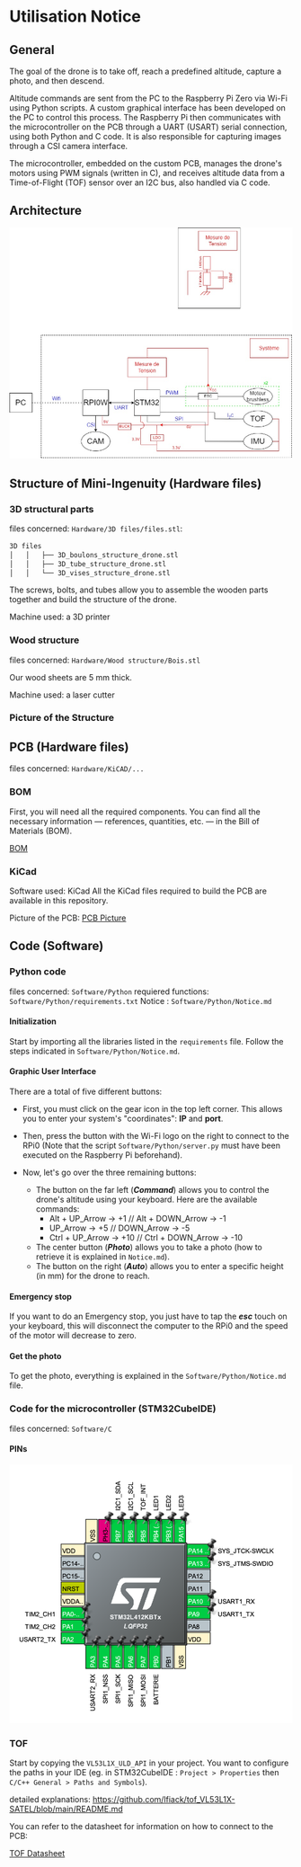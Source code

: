 # Utilisation Notice

## General 

The goal of the drone is to take off, reach a predefined altitude, capture a photo, and then descend.

Altitude commands are sent from the PC to the Raspberry Pi Zero via Wi-Fi using Python scripts. A custom graphical interface has been developed on the PC to control this process. The Raspberry Pi then communicates with the microcontroller on the PCB through a UART (USART) serial connection, using both Python and C code. It is also responsible for capturing images through a CSI camera interface.

The microcontroller, embedded on the custom PCB, manages the drone's motors using PWM signals (written in C), and receives altitude data from a Time-of-Flight (TOF) sensor over an I2C bus, also handled via C code.

## Architecture 

![Mini Ingenuity Drone architecture](Hardware/Architecture/Architecture%20Schematic%20V4.jpg)

## Structure of Mini-Ingenuity (Hardware files)

### 3D structural parts 
 
files concerned: `Hardware/3D files/files.stl`:
``````
3D files
│   │   ├── 3D_boulons_structure_drone.stl
│   │   ├── 3D_tube_structure_drone.stl
│   │   └── 3D_vises_structure_drone.stl
``````
The screws, bolts, and tubes allow you to assemble the wooden parts together and build the structure of the drone.

Machine used: a 3D printer

### Wood structure 

files concerned: `Hardware/Wood structure/Bois.stl`

Our wood sheets are 5 mm thick. 

Machine used: a laser cutter 

### Picture of the Structure 

## PCB (Hardware files)

files concerned: `Hardware/KiCAD/...`

### BOM

First, you will need all the required components. You can find all the necessary information — references, quantities, etc. — in the Bill of Materials (BOM).

[BOM](Hardware/KiCAD/BOMv3.csv)

### KiCad

Software used: KiCad
All the KiCad files required to build the PCB are available in this repository.

Picture of the PCB: [PCB Picture](Assets/IMG_6468.png)

## Code (Software)

### Python code 

files concerned: `Software/Python`
requiered functions: `Software/Python/requirements.txt`
Notice : `Software/Python/Notice.md`

#### Initialization

Start by importing all the libraries listed in the `requirements` file. Follow the steps indicated in `Software/Python/Notice.md`.

#### Graphic User Interface

There are a total of five different buttons:  
- First, you must click on the gear icon in the top left corner. This allows you to enter your system's "coordinates": **IP** and **port**.  

- Then, press the button with the Wi-Fi logo on the right to connect to the RPi0 (Note that the script `Software/Python/server.py` must have been executed on the Raspberry Pi beforehand).  

- Now, let's go over the three remaining buttons:  
    - The button on the far left (***Command***) allows you to control the drone's altitude using your keyboard. Here are the available commands:  
        - Alt + UP_Arrow → +1   //   Alt + DOWN_Arrow → -1  
        - UP_Arrow → +5   //   DOWN_Arrow → -5  
        - Ctrl + UP_Arrow → +10   //   Ctrl + DOWN_Arrow → -10  
    - The center button (***Photo***) allows you to take a photo (how to retrieve it is explained in `Notice.md`).  
    - The button on the right (***Auto***) allows you to enter a specific height (in mm) for the drone to reach.

#### Emergency stop

If you want to do an Emergency stop, you just have to tap the ***esc*** touch on your keyboard, this will disconnect the computer to the RPi0 and the speed of the motor will decrease to zero. 

#### Get the photo

To get the photo, everything is explained in the `Software/Python/Notice.md` file. 

### Code for the microcontroller (STM32CubeIDE)

files concerned: `Software/C`

#### PINs

![PIN](Hardware/STM32_Pins.png)


### TOF 

Start by copying the ```VL53L1X_ULD_API``` in your project. You want to configure the paths in your IDE (eg. in STM32CubeIDE : ```Project > Properties``` then ```C/C++ General > Paths and Symbols```).

detailed explanations: https://github.com/lfiack/tof_VL53L1X-SATEL/blob/main/README.md

You can refer to the datasheet for information on how to connect to the PCB: 

[TOF Datasheet](Datasheets/TOF.pdf)


